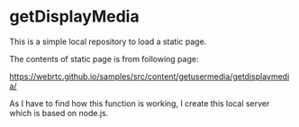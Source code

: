 # getDisplayMedia
This is a simple local repository to load a static page.

The contents of static page is from following page:

https://webrtc.github.io/samples/src/content/getusermedia/getdisplaymedia/

As I have to find how this function is working, I create this local server which is based on node.js.


